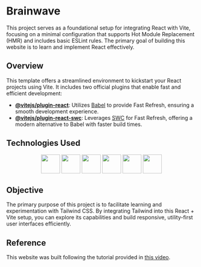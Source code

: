 # Brainwave

This project serves as a foundational setup for integrating React with Vite, focusing on a minimal configuration that supports Hot Module Replacement (HMR) and includes basic ESLint rules. The primary goal of building this website is to learn and implement React effectively.

## Overview

This template offers a streamlined environment to kickstart your React projects using Vite. It includes two official plugins that enable fast and efficient development:

- **[@vitejs/plugin-react](https://github.com/vitejs/vite-plugin-react/blob/main/packages/plugin-react/README.md)**: Utilizes [Babel](https://babeljs.io/) to provide Fast Refresh, ensuring a smooth development experience.
- **[@vitejs/plugin-react-swc](https://github.com/vitejs/vite-plugin-react-swc)**: Leverages [SWC](https://swc.rs/) for Fast Refresh, offering a modern alternative to Babel with faster build times.

## Technologies Used
<p align="center">
  <img src="https://www.svgrepo.com/show/353884/html-5.svg" width="50px">
  <img src="https://www.svgrepo.com/show/353623/css-3.svg" width="50px">
  <img src="https://icon.icepanel.io/Technology/svg/Tailwind-CSS.svg" width="50px">
  <img src="https://www.svgrepo.com/show/303206/javascript-logo.svg" width="50px">
  <img src="https://www.svgrepo.com/show/452092/react.svg" width="50px">
  <img src="https://www.svgrepo.com/show/374167/vite.svg" width="50px">
</p>

## Objective

The primary purpose of this project is to facilitate learning and experimentation with Tailwind CSS. By integrating Tailwind into this React + Vite setup, you can explore its capabilities and build responsive, utility-first user interfaces efficiently.

## Reference

This website was built following the tutorial provided in [this video](https://youtu.be/B91wc5dCEBA?si=vLaYjV3ElAEUXBnw).

